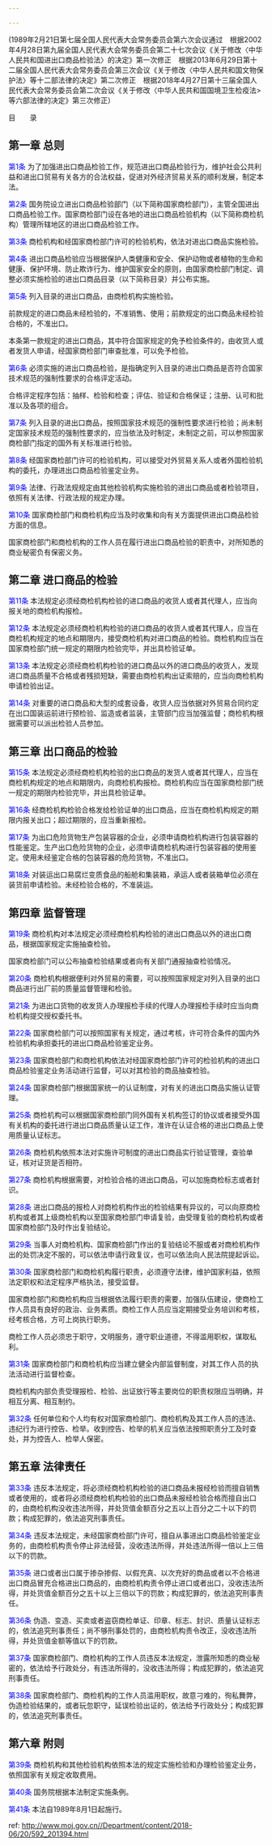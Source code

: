 ```yaml
---

---
```


(1989年2月21日第七届全国人民代表大会常务委员会第六次会议通过　根据2002年4月28日第九届全国人民代表大会常务委员会第二十七次会议《关于修改〈中华人民共和国进出口商品检验法〉的决定》第一次修正　根据2013年6月29日第十二届全国人民代表大会常务委员会第三次会议《关于修改〈中华人民共和国文物保护法〉等十二部法律的决定》第二次修正　根据2018年4月27日第十三届全国人民代表大会常务委员会第二次会议《关于修改〈中华人民共和国国境卫生检疫法>等六部法律的决定》第三次修正）

目　　录

## 第一章 总则

<a style="color:blue" name="第1条">第1条</a>  为了加强进出口商品检验工作，规范进出口商品检验行为，维护社会公共利益和进出口贸易有关各方的合法权益，促进对外经济贸易关系的顺利发展，制定本法。

<a style="color:blue" name="第2条">第2条</a>  国务院设立进出口商品检验部门（以下简称国家商检部门），主管全国进出口商品检验工作。国家商检部门设在各地的进出口商品检验机构（以下简称商检机构）管理所辖地区的进出口商品检验工作。

<a style="color:blue" name="第3条">第3条</a>  商检机构和经国家商检部门许可的检验机构，依法对进出口商品实施检验。

<a style="color:blue" name="第4条">第4条</a>  进出口商品检验应当根据保护人类健康和安全、保护动物或者植物的生命和健康、保护环境、防止欺诈行为、维护国家安全的原则，由国家商检部门制定、调整必须实施检验的进出口商品目录（以下简称目录）并公布实施。

<a style="color:blue" name="第5条">第5条</a>  列入目录的进出口商品，由商检机构实施检验。

前款规定的进口商品未经检验的，不准销售、使用；前款规定的出口商品未经检验合格的，不准出口。

本条第一款规定的进出口商品，其中符合国家规定的免予检验条件的，由收货人或者发货人申请，经国家商检部门审查批准，可以免予检验。

<a style="color:blue" name="第6条">第6条</a>  必须实施的进出口商品检验，是指确定列入目录的进出口商品是否符合国家技术规范的强制性要求的合格评定活动。

合格评定程序包括：抽样、检验和检查；评估、验证和合格保证；注册、认可和批准以及各项的组合。

<a style="color:blue" name="第7条">第7条</a>  列入目录的进出口商品，按照国家技术规范的强制性要求进行检验；尚未制定国家技术规范的强制性要求的，应当依法及时制定，未制定之前，可以参照国家商检部门指定的国外有关标准进行检验。

<a style="color:blue" name="第8条">第8条</a>  经国家商检部门许可的检验机构，可以接受对外贸易关系人或者外国检验机构的委托，办理进出口商品检验鉴定业务。

<a style="color:blue" name="第9条">第9条</a>  法律、行政法规规定由其他检验机构实施检验的进出口商品或者检验项目，依照有关法律、行政法规的规定办理。

<a style="color:blue" name="第10条">第10条</a>  国家商检部门和商检机构应当及时收集和向有关方面提供进出口商品检验方面的信息。

国家商检部门和商检机构的工作人员在履行进出口商品检验的职责中，对所知悉的商业秘密负有保密义务。

## 第二章 进口商品的检验

<a style="color:blue" name="第11条">第11条</a>  本法规定必须经商检机构检验的进口商品的收货人或者其代理人，应当向报关地的商检机构报检。

<a style="color:blue" name="第12条">第12条</a>  本法规定必须经商检机构检验的进口商品的收货人或者其代理人，应当在商检机构规定的地点和期限内，接受商检机构对进口商品的检验。商检机构应当在国家商检部门统一规定的期限内检验完毕，并出具检验证单。

<a style="color:blue" name="第13条">第13条</a>  本法规定必须经商检机构检验的进口商品以外的进口商品的收货人，发现进口商品质量不合格或者残损短缺，需要由商检机构出证索赔的，应当向商检机构申请检验出证。

<a style="color:blue" name="第14条">第14条</a>  对重要的进口商品和大型的成套设备，收货人应当依据对外贸易合同约定在出口国装运前进行预检验、监造或者监装，主管部门应当加强监督；商检机构根据需要可以派出检验人员参加。

## 第三章 出口商品的检验

<a style="color:blue" name="第15条">第15条</a>  本法规定必须经商检机构检验的出口商品的发货人或者其代理人，应当在商检机构规定的地点和期限内，向商检机构报检。商检机构应当在国家商检部门统一规定的期限内检验完毕，并出具检验证单。

<a style="color:blue" name="第16条">第16条</a>  经商检机构检验合格发给检验证单的出口商品，应当在商检机构规定的期限内报关出口；超过期限的，应当重新报检。

<a style="color:blue" name="第17条">第17条</a>  为出口危险货物生产包装容器的企业，必须申请商检机构进行包装容器的性能鉴定。生产出口危险货物的企业，必须申请商检机构进行包装容器的使用鉴定。使用未经鉴定合格的包装容器的危险货物，不准出口。

<a style="color:blue" name="第18条">第18条</a>  对装运出口易腐烂变质食品的船舱和集装箱，承运人或者装箱单位必须在装货前申请检验。未经检验合格的，不准装运。

## 第四章 监督管理

<a style="color:blue" name="第19条">第19条</a>  商检机构对本法规定必须经商检机构检验的进出口商品以外的进出口商品，根据国家规定实施抽查检验。

国家商检部门可以公布抽查检验结果或者向有关部门通报抽查检验情况。

<a style="color:blue" name="第20条">第20条</a>  商检机构根据便利对外贸易的需要，可以按照国家规定对列入目录的出口商品进行出厂前的质量监督管理和检验。

<a style="color:blue" name="第21条">第21条</a>  为进出口货物的收发货人办理报检手续的代理人办理报检手续时应当向商检机构提交授权委托书。

<a style="color:blue" name="第22条">第22条</a>  国家商检部门可以按照国家有关规定，通过考核，许可符合条件的国内外检验机构承担委托的进出口商品检验鉴定业务。

<a style="color:blue" name="第23条">第23条</a>  国家商检部门和商检机构依法对经国家商检部门许可的检验机构的进出口商品检验鉴定业务活动进行监督，可以对其检验的商品抽查检验。

<a style="color:blue" name="第24条">第24条</a>  国家商检部门根据国家统一的认证制度，对有关的进出口商品实施认证管理。

<a style="color:blue" name="第25条">第25条</a>  商检机构可以根据国家商检部门同外国有关机构签订的协议或者接受外国有关机构的委托进行进出口商品质量认证工作，准许在认证合格的进出口商品上使用质量认证标志。

<a style="color:blue" name="第26条">第26条</a>  商检机构依照本法对实施许可制度的进出口商品实行验证管理，查验单证，核对证货是否相符。

<a style="color:blue" name="第27条">第27条</a>  商检机构根据需要，对检验合格的进出口商品，可以加施商检标志或者封识。

<a style="color:blue" name="第28条">第28条</a>  进出口商品的报检人对商检机构作出的检验结果有异议的，可以向原商检机构或者其上级商检机构以至国家商检部门申请复验，由受理复验的商检机构或者国家商检部门及时作出复验结论。

<a style="color:blue" name="第29条">第29条</a>  当事人对商检机构、国家商检部门作出的复验结论不服或者对商检机构作出的处罚决定不服的，可以依法申请行政复议，也可以依法向人民法院提起诉讼。

<a style="color:blue" name="第30条">第30条</a>  国家商检部门和商检机构履行职责，必须遵守法律，维护国家利益，依照法定职权和法定程序严格执法，接受监督。

国家商检部门和商检机构应当根据依法履行职责的需要，加强队伍建设，使商检工作人员具有良好的政治、业务素质。商检工作人员应当定期接受业务培训和考核，经考核合格，方可上岗执行职务。

商检工作人员必须忠于职守，文明服务，遵守职业道德，不得滥用职权，谋取私利。

<a style="color:blue" name="第31条">第31条</a>  国家商检部门和商检机构应当建立健全内部监督制度，对其工作人员的执法活动进行监督检查。

商检机构内部负责受理报检、检验、出证放行等主要岗位的职责权限应当明确，并相互分离、相互制约。

<a style="color:blue" name="第32条">第32条</a>  任何单位和个人均有权对国家商检部门、商检机构及其工作人员的违法、违纪行为进行控告、检举。收到控告、检举的机关应当依法按照职责分工及时查处，并为控告人、检举人保密。

## 第五章 法律责任

<a style="color:blue" name="第33条">第33条</a>  违反本法规定，将必须经商检机构检验的进口商品未报经检验而擅自销售或者使用的，或者将必须经商检机构检验的出口商品未报经检验合格而擅自出口的，由商检机构没收违法所得，并处货值金额百分之五以上百分之二十以下的罚款；构成犯罪的，依法追究刑事责任。

<a style="color:blue" name="第34条">第34条</a>  违反本法规定，未经国家商检部门许可，擅自从事进出口商品检验鉴定业务的，由商检机构责令停止非法经营，没收违法所得，并处违法所得一倍以上三倍以下的罚款。

<a style="color:blue" name="第35条">第35条</a>  进口或者出口属于掺杂掺假、以假充真、以次充好的商品或者以不合格进出口商品冒充合格进出口商品的，由商检机构责令停止进口或者出口，没收违法所得，并处货值金额百分之五十以上三倍以下的罚款；构成犯罪的，依法追究刑事责任。

<a style="color:blue" name="第36条">第36条</a>  伪造、变造、买卖或者盗窃商检单证、印章、标志、封识、质量认证标志的，依法追究刑事责任；尚不够刑事处罚的，由商检机构责令改正，没收违法所得，并处货值金额等值以下的罚款。

<a style="color:blue" name="第37条">第37条</a>  国家商检部门、商检机构的工作人员违反本法规定，泄露所知悉的商业秘密的，依法给予行政处分，有违法所得的，没收违法所得；构成犯罪的，依法追究刑事责任。

<a style="color:blue" name="第38条">第38条</a>  国家商检部门、商检机构的工作人员滥用职权，故意刁难的，徇私舞弊，伪造检验结果的，或者玩忽职守，延误检验出证的，依法给予行政处分；构成犯罪的，依法追究刑事责任。

## 第六章 附则

<a style="color:blue" name="第39条">第39条</a>  商检机构和其他检验机构依照本法的规定实施检验和办理检验鉴定业务，依照国家有关规定收取费用。

<a style="color:blue" name="第40条">第40条</a>  国务院根据本法制定实施条例。



<a style="color:blue" name="第41条">第41条</a>  本法自1989年8月1日起施行。

 ref: <http://www.moj.gov.cn//Department/content/2018-06/20/592_201394.html>